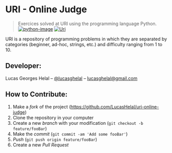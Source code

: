 # URI - Online Judge
> Exercices solved at URI using the programming language Python. 
[![python-image]][python-url] [![Uri][uri-image]][uri-url]

URI is a repository of programming problems in which they are separated by categories (beginner, ad-hoc, strings, etc.) and difficulty ranging from 1 to 10.

## Developer:

Lucas Georges Helal – [@lucasghelal](https://www.linkedin.com/in/helallucas/) – lucasghelal@gmail.com


## How to Contribute:

1. Make a _fork_ of the project (<https://github.com/LucasHelal/uri-online-judge>)
2. Clone the repository in your computer
3. Create a new _branch_ with your modification (`git checkout -b feature/fooBar`)
4. Make the _commit_ (`git commit -am 'Add some fooBar'`)
5. _Push_ (`git push origin feature/fooBar`)
6. Create a new _Pull Request_

[python-image]: https://upload.wikimedia.org/wikipedia/commons/f/fc/Blue_Python_3.7_Shield_Badge.svg
[python-url]: https://www.python.org/
[uri-image]: https://img.shields.io/badge/uri-uri--online--judge-ff69b4.svg
[uri-url]: https://www.urionlinejudge.com.br/judge/pt/login 
